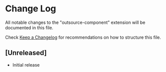 # Change Log

All notable changes to the "outsource-component" extension will be documented in this file.

Check [Keep a Changelog](http://keepachangelog.com/) for recommendations on how to structure this file.

## [Unreleased]

- Initial release